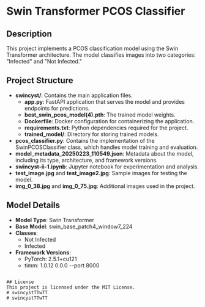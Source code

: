 # Swin Transformer PCOS Classifier

## Description
This project implements a PCOS classification model using the Swin Transformer architecture. The model classifies images into two categories: "Infected" and "Not Infected."

## Project Structure
- **swincyst/**: Contains the main application files.
  - **app.py**: FastAPI application that serves the model and provides endpoints for predictions.
  - **best_swin_pcos_model(4).pth**: The trained model weights.
  - **Dockerfile**: Docker configuration for containerizing the application.
  - **requirements.txt**: Python dependencies required for the project.
  - **trained_model/**: Directory for storing trained models.
- **pcos_classifier.py**: Contains the implementation of the SwinPCOSClassifier class, which handles model training and evaluation.
- **model_metadata_20250223_110549.json**: Metadata about the model, including its type, architecture, and framework versions.
- **swincyst-ii-1.ipynb**: Jupyter notebook for experimentation and analysis.
- **test_image.jpg** and **test_image2.jpg**: Sample images for testing the model.
- **img_0_38.jpg** and **img_0_75.jpg**: Additional images used in the project.

## Model Details
- **Model Type**: Swin Transformer
- **Base Model**: swin_base_patch4_window7_224
- **Classes**: 
  - Not Infected
  - Infected
- **Framework Versions**:
  - PyTorch: 2.5.1+cu121
  - timm: 1.0.12
0.0.0 --port 8000
```

## License
This project is licensed under the MIT License.
# swincystTTwTT
# swincystTTwTT
